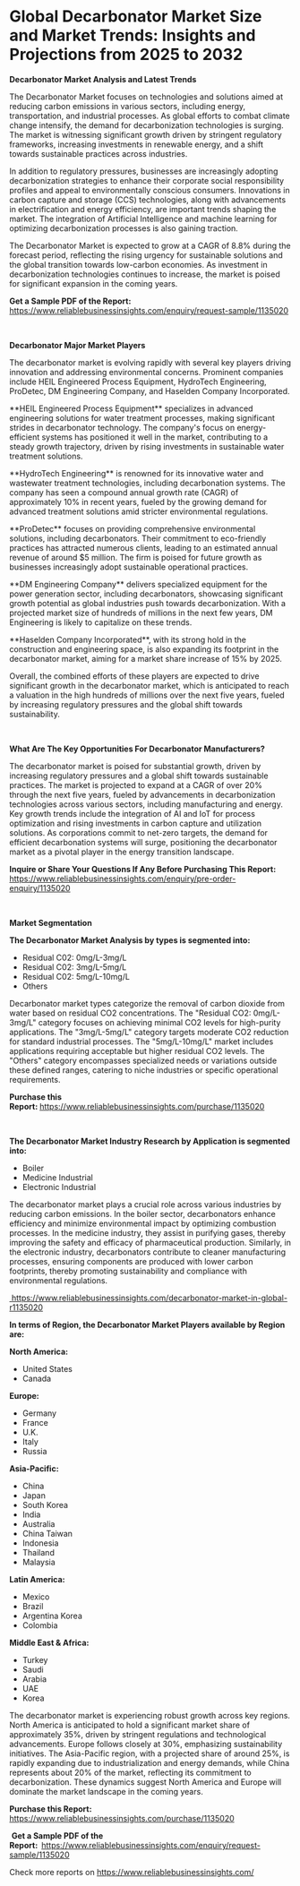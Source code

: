 <p><h1>Global Decarbonator Market Size and Market Trends: Insights and Projections from 2025 to 2032</h1></p><p><strong>Decarbonator Market Analysis and Latest Trends</strong></p>
<p><p>The Decarbonator Market focuses on technologies and solutions aimed at reducing carbon emissions in various sectors, including energy, transportation, and industrial processes. As global efforts to combat climate change intensify, the demand for decarbonization technologies is surging. The market is witnessing significant growth driven by stringent regulatory frameworks, increasing investments in renewable energy, and a shift towards sustainable practices across industries.</p><p>In addition to regulatory pressures, businesses are increasingly adopting decarbonization strategies to enhance their corporate social responsibility profiles and appeal to environmentally conscious consumers. Innovations in carbon capture and storage (CCS) technologies, along with advancements in electrification and energy efficiency, are important trends shaping the market. The integration of Artificial Intelligence and machine learning for optimizing decarbonization processes is also gaining traction.</p><p>The Decarbonator Market is expected to grow at a CAGR of 8.8% during the forecast period, reflecting the rising urgency for sustainable solutions and the global transition towards low-carbon economies. As investment in decarbonization technologies continues to increase, the market is poised for significant expansion in the coming years.</p></p>
<p><strong>Get a Sample PDF of the Report:&nbsp;</strong> <a href="https://www.reliablebusinessinsights.com/enquiry/request-sample/1135020?utm_campaign=2379&utm_medium=2&utm_source=Github&utm_content=ia&utm_term=18022025&utm_id=decarbonator">https://www.reliablebusinessinsights.com/enquiry/request-sample/1135020</a></p>
<p>&nbsp;</p>
<p><strong>Decarbonator Major Market Players</strong></p>
<p><p>The decarbonator market is evolving rapidly with several key players driving innovation and addressing environmental concerns. Prominent companies include HEIL Engineered Process Equipment, HydroTech Engineering, ProDetec, DM Engineering Company, and Haselden Company Incorporated. </p><p>**HEIL Engineered Process Equipment** specializes in advanced engineering solutions for water treatment processes, making significant strides in decarbonator technology. The company's focus on energy-efficient systems has positioned it well in the market, contributing to a steady growth trajectory, driven by rising investments in sustainable water treatment solutions. </p><p>**HydroTech Engineering** is renowned for its innovative water and wastewater treatment technologies, including decarbonation systems. The company has seen a compound annual growth rate (CAGR) of approximately 10% in recent years, fueled by the growing demand for advanced treatment solutions amid stricter environmental regulations. </p><p>**ProDetec** focuses on providing comprehensive environmental solutions, including decarbonators. Their commitment to eco-friendly practices has attracted numerous clients, leading to an estimated annual revenue of around $5 million. The firm is poised for future growth as businesses increasingly adopt sustainable operational practices.</p><p>**DM Engineering Company** delivers specialized equipment for the power generation sector, including decarbonators, showcasing significant growth potential as global industries push towards decarbonization. With a projected market size of hundreds of millions in the next few years, DM Engineering is likely to capitalize on these trends.</p><p>**Haselden Company Incorporated**, with its strong hold in the construction and engineering space, is also expanding its footprint in the decarbonator market, aiming for a market share increase of 15% by 2025.</p><p>Overall, the combined efforts of these players are expected to drive significant growth in the decarbonator market, which is anticipated to reach a valuation in the high hundreds of millions over the next five years, fueled by increasing regulatory pressures and the global shift towards sustainability.</p></p>
<p>&nbsp;</p>
<p><strong>What Are The Key Opportunities For Decarbonator Manufacturers?</strong></p>
<p><p>The decarbonator market is poised for substantial growth, driven by increasing regulatory pressures and a global shift towards sustainable practices. The market is projected to expand at a CAGR of over 20% through the next five years, fueled by advancements in decarbonization technologies across various sectors, including manufacturing and energy. Key growth trends include the integration of AI and IoT for process optimization and rising investments in carbon capture and utilization solutions. As corporations commit to net-zero targets, the demand for efficient decarbonation systems will surge, positioning the decarbonator market as a pivotal player in the energy transition landscape.</p></p>
<p><strong>Inquire or Share Your Questions If Any Before Purchasing This Report:</strong> <a href="https://www.reliablebusinessinsights.com/enquiry/pre-order-enquiry/1135020?utm_campaign=2379&utm_medium=2&utm_source=Github&utm_content=ia&utm_term=18022025&utm_id=decarbonator">https://www.reliablebusinessinsights.com/enquiry/pre-order-enquiry/1135020</a></p>
<p>&nbsp;</p>
<p><strong>Market Segmentation</strong></p>
<p><strong>The Decarbonator Market Analysis by types is segmented into:</strong></p>
<p><ul><li>Residual C02: 0mg/L-3mg/L</li><li>Residual C02: 3mg/L-5mg/L</li><li>Residual C02: 5mg/L-10mg/L</li><li>Others</li></ul></p>
<p><p>Decarbonator market types categorize the removal of carbon dioxide from water based on residual CO2 concentrations. The "Residual CO2: 0mg/L-3mg/L" category focuses on achieving minimal CO2 levels for high-purity applications. The "3mg/L-5mg/L" category targets moderate CO2 reduction for standard industrial processes. The "5mg/L-10mg/L" market includes applications requiring acceptable but higher residual CO2 levels. The "Others" category encompasses specialized needs or variations outside these defined ranges, catering to niche industries or specific operational requirements.</p></p>
<p><strong>Purchase this Report:&nbsp;</strong><a href="https://www.reliablebusinessinsights.com/purchase/1135020?utm_campaign=2379&utm_medium=2&utm_source=Github&utm_content=ia&utm_term=18022025&utm_id=decarbonator">https://www.reliablebusinessinsights.com/purchase/1135020</a></p>
<p>&nbsp;</p>
<p><strong>The Decarbonator Market Industry Research by Application is segmented into:</strong></p>
<p><ul><li>Boiler</li><li>Medicine Industrial</li><li>Electronic Industrial</li></ul></p>
<p><p>The decarbonator market plays a crucial role across various industries by reducing carbon emissions. In the boiler sector, decarbonators enhance efficiency and minimize environmental impact by optimizing combustion processes. In the medicine industry, they assist in purifying gases, thereby improving the safety and efficacy of pharmaceutical production. Similarly, in the electronic industry, decarbonators contribute to cleaner manufacturing processes, ensuring components are produced with lower carbon footprints, thereby promoting sustainability and compliance with environmental regulations.</p></p>
<p><a href="https://www.reliablebusinessinsights.com/decarbonator-market-in-global-r1135020?utm_campaign=2379&utm_medium=2&utm_source=Github&utm_content=ia&utm_term=18022025&utm_id=decarbonator">&nbsp;https://www.reliablebusinessinsights.com/decarbonator-market-in-global-r1135020</a></p>
<p><strong>In terms of Region, the Decarbonator Market Players available by Region are:</strong></p>
<p>
    <p> <strong> North America: </strong>
        <ul>
            <li>United States</li>
            <li>Canada</li>
        </ul>
        </p> 
    <p> <strong> Europe: </strong>
        <ul>
            <li>Germany</li>
            <li>France</li>
            <li>U.K.</li>
            <li>Italy</li>
            <li>Russia</li>
        </ul>
        </p> 
    <p> <strong> Asia-Pacific: </strong>
        <ul>
            <li>China</li>
            <li>Japan</li>
            <li>South Korea</li>
            <li>India</li>
            <li>Australia</li>
            <li>China Taiwan</li>
            <li>Indonesia</li>
            <li>Thailand</li>
            <li>Malaysia</li>
        </ul>
        </p> 
    <p> <strong> Latin America: </strong>
        <ul>
            <li>Mexico</li>
            <li>Brazil</li>
            <li>Argentina Korea</li>
            <li>Colombia</li>
        </ul>
        </p> 
    <p> <strong> Middle East & Africa: </strong>
        <ul>
            <li>Turkey</li>
            <li>Saudi</li>
            <li>Arabia</li>
            <li>UAE</li>
            <li>Korea</li>
        </ul>
    </p>
    </p>
<p><p>The decarbonator market is experiencing robust growth across key regions. North America is anticipated to hold a significant market share of approximately 35%, driven by stringent regulations and technological advancements. Europe follows closely at 30%, emphasizing sustainability initiatives. The Asia-Pacific region, with a projected share of around 25%, is rapidly expanding due to industrialization and energy demands, while China represents about 20% of the market, reflecting its commitment to decarbonization. These dynamics suggest North America and Europe will dominate the market landscape in the coming years.</p></p>
<p><strong>Purchase this Report: </strong><a href="https://www.reliablebusinessinsights.com/purchase/1135020?utm_campaign=2379&utm_medium=2&utm_source=Github&utm_content=ia&utm_term=18022025&utm_id=decarbonator">https://www.reliablebusinessinsights.com/purchase/1135020</a></p>
<p>&nbsp;<strong>Get a Sample PDF of the Report:&nbsp;&nbsp;</strong><a href="https://www.reliablebusinessinsights.com/enquiry/request-sample/1135020?utm_campaign=2379&utm_medium=2&utm_source=Github&utm_content=ia&utm_term=18022025&utm_id=decarbonator">https://www.reliablebusinessinsights.com/enquiry/request-sample/1135020</a></p>
<p><strong></strong></p>
<p>Check more reports on <a href="https://www.reliablebusinessinsights.com/?utm_campaign=2379&utm_medium=2&utm_source=Github&utm_content=ia&utm_term=18022025&utm_id=decarbonator">https://www.reliablebusinessinsights.com/</a></p>